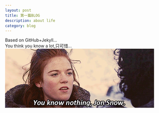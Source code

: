 ```yaml
---
layout: post
title: 第一篇BLOG
description: about life
category: blog
---
```


Based on GitHub+Jekyll... <br/>
You think you know a lot,只可惜...<br/>
<img src="/images/jon.jpg" />
